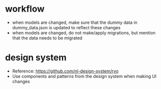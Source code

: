 # workflow
- when models are changed, make sure that the dummy data in dummy_data.json is updated to reflect these changes
- when models are changed, do not make/apply migrations, but mention that the data needs to be migrated

# design system
- Reference: https://github.com/nl-design-system/rvo
- Use components and patterns from the design system when making UI changes
